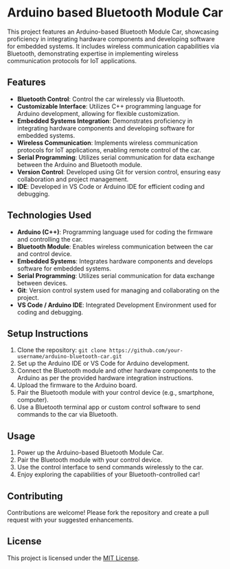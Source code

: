 
# Arduino based Bluetooth Module Car

This project features an Arduino-based Bluetooth Module Car, showcasing proficiency in integrating hardware components and developing software for embedded systems. It includes wireless communication capabilities via Bluetooth, demonstrating expertise in implementing wireless communication protocols for IoT applications.

## Features

- **Bluetooth Control**: Control the car wirelessly via Bluetooth.
- **Customizable Interface**: Utilizes C++ programming language for Arduino development, allowing for flexible customization.
- **Embedded Systems Integration**: Demonstrates proficiency in integrating hardware components and developing software for embedded systems.
- **Wireless Communication**: Implements wireless communication protocols for IoT applications, enabling remote control of the car.
- **Serial Programming**: Utilizes serial communication for data exchange between the Arduino and Bluetooth module.
- **Version Control**: Developed using Git for version control, ensuring easy collaboration and project management.
- **IDE**: Developed in VS Code or Arduino IDE for efficient coding and debugging.

## Technologies Used

- **Arduino (C++)**: Programming language used for coding the firmware and controlling the car.
- **Bluetooth Module**: Enables wireless communication between the car and control device.
- **Embedded Systems**: Integrates hardware components and develops software for embedded systems.
- **Serial Programming**: Utilizes serial communication for data exchange between devices.
- **Git**: Version control system used for managing and collaborating on the project.
- **VS Code / Arduino IDE**: Integrated Development Environment used for coding and debugging.

## Setup Instructions

1. Clone the repository: `git clone https://github.com/your-username/arduino-bluetooth-car.git`
2. Set up the Arduino IDE or VS Code for Arduino development.
3. Connect the Bluetooth module and other hardware components to the Arduino as per the provided hardware integration instructions.
4. Upload the firmware to the Arduino board.
5. Pair the Bluetooth module with your control device (e.g., smartphone, computer).
6. Use a Bluetooth terminal app or custom control software to send commands to the car via Bluetooth.

## Usage

1. Power up the Arduino-based Bluetooth Module Car.
2. Pair the Bluetooth module with your control device.
3. Use the control interface to send commands wirelessly to the car.
4. Enjoy exploring the capabilities of your Bluetooth-controlled car!

## Contributing

Contributions are welcome! Please fork the repository and create a pull request with your suggested enhancements.

## License

This project is licensed under the [MIT License](LICENSE).
